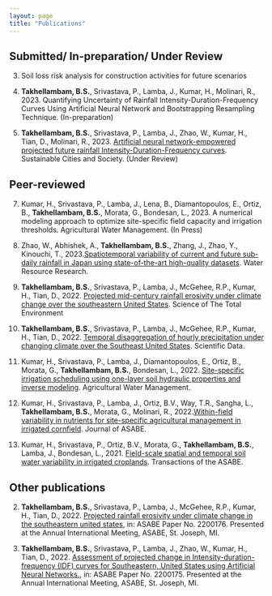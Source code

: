 ```yaml
---
layout: page
title: "Publications"
---
```


## Submitted/ In-preparation/ Under Review

3. Soil loss risk analysis for construction activities for future scenarios

2.	**Takhellambam, B.S.**, Srivastava, P., Lamba, J., Kumar, H., Molinari, R., 2023. Quantifying Uncertainty of Rainfall Intensity-Duration-Frequency Curves Using Artificial Neural Network and Bootstrapping Resampling Technique. (In-preparation) 

1.	**Takhellambam, B.S.**, Srivastava, P., Lamba, J., Zhao, W., Kumar, H., Tian, D., Molinari, R., 2023. [Artificial neural network-empowered projected future rainfall Intensity-Duration-Frequency curves](https://dx.doi.org/10.2139/ssrn.4423582). Sustainable Cities and Society. (Under Review) 



## Peer-reviewed

7.	Kumar, H., Srivastava, P., Lamba, J., Lena, B., Diamantopoulos, E., Ortiz, B., **Takhellambam, B.S.**, Morata, G., Bondesan, L., 2023. A numerical modeling approach to optimize site-specific field capacity and irrigation thresholds. Agricultural Water Management. (In Press)

6.	Zhao, W., Abhishek, A., **Takhellambam, B.S.**, Zhang, J., Zhao, Y., Kinouchi, T., 2023.[Spatiotemporal variability of current and future sub-daily rainfall in Japan using state-of-the-art high-quality datasets]( https://doi.org/10.1029/2022WR034305). Water Resource Research.

5.	**Takhellambam, B.S.**, Srivastava, P., Lamba, J., McGehee, R.P., Kumar, H., Tian, D., 2022. [Projected mid-century rainfall erosivity under climate change over the southeastern United States](https://doi.org/10.1016/j.scitotenv.2022.161119). Science of The Total Environment

4.	**Takhellambam, B.S.**, Srivastava, P., Lamba, J., McGehee, R.P., Kumar, H., Tian, D., 2022. [Temporal disaggregation of hourly precipitation under changing climate over the Southeast United States](https://doi.org/10.1038/s41597-022-01304-7 ). Scientific Data.

3.	Kumar, H., Srivastava, P., Lamba, J., Diamantopoulos, E., Ortiz, B., Morata, G., **Takhellambam, B.S.**, Bondesan, L., 2022. [Site-specific irrigation scheduling using one-layer soil hydraulic properties and inverse modeling](https://doi.org/10.1016/j.agwat.2022.107877). Agricultural Water Management.

2.	Kumar, H., Srivastava, P., Lamba, J., Ortiz, B.V., Way, T.R., Sangha, L., **Takhellambam, B.S.**, Morata, G., Molinari, R., 2022.[Within-field variability in nutrients for site-specific agricultural management in irrigated cornfield](https://doi.org/10.13031/ja.15042). Journal of ASABE.

1.	Kumar, H., Srivastava, P., Ortiz, B.V., Morata, G., **Takhellambam, B.S.**, Lamba, J., Bondesan, L., 2021. [Field-scale spatial and temporal soil water variability in irrigated croplands](https://doi.org/10.13031/trans.14335 ). Transactions of the ASABE.


## Other publications
2.	**Takhellambam, B.S.**, Srivastava, P., Lamba, J., McGehee, R.P., Kumar, H., Tian, D., 2022. [Projected rainfall erosivity under climate change in the southeastern united states](https://doi.org/10.13031/aim.202200176), in: ASABE Paper No. 2200176. Presented at the Annual International Meeting, ASABE, St. Joseph, MI. 

1.	**Takhellambam, B.S.**, Srivastava, P., Lamba, J., Zhao, W., Kumar, H., Tian, D., 2022. [Assessment of projected change in Intensity-duration-frequency (IDF) curves for Southeastern, United States using Artificial Neural Networks.](https://doi.org/10.13031/aim.202200175), in: ASABE Paper No. 2200175. Presented at the Annual International Meeting, ASABE, St. Joseph, MI. 


